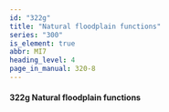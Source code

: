 ```yaml
---
id: "322g"
title: "Natural floodplain functions"
series: "300"
is_element: true
abbr: MI7
heading_level: 4
page_in_manual: 320-8
---
```


#### 322g Natural floodplain functions